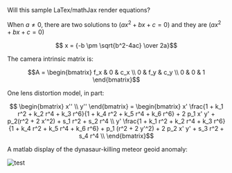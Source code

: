 Will this sample LaTex/mathJax render equations?

When $a \ne 0$, there are two solutions to $(ax^2 + bx + c = 0)$ and they are $(ax^2 + bx + c = 0)$  

$$ x = {-b \pm \sqrt{b^2-4ac} \over 2a}$$

The camera intrinsic matrix is:

$$A = \begin{bmatrix}
       f_x & 0 & c_x \\
       0 & f_y & c_y \\
       0 &   0 &  1
      \end{bmatrix}$$
      
 One lens distortion model, in part:
      
$$ \begin{bmatrix}
x'' \\
y''
\end{bmatrix} = \begin{bmatrix}
x' \frac{1 + k_1 r^2 + k_2 r^4 + k_3 r^6}{1 + k_4 r^2 + k_5 r^4 + k_6 r^6} + 2 p_1 x' y' + p_2(r^2 + 2 x'^2) + s_1 r^2 + s_2 r^4 \\
y' \frac{1 + k_1 r^2 + k_2 r^4 + k_3 r^6}{1 + k_4 r^2 + k_5 r^4 + k_6 r^6} + p_1 (r^2 + 2 y'^2) + 2 p_2 x' y' + s_3 r^2 + s_4 r^4 \\
\end{bmatrix}$$

A matlab display of the dynasaur-killing meteor geoid anomaly:

![test](http://acadiacontrols.com/images/carribbean_large.jpg)


